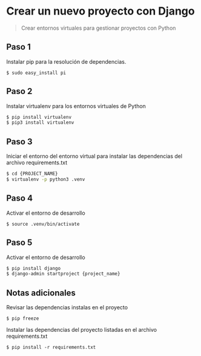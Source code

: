 # Crear un nuevo proyecto con Django

> Crear entornos virtuales para gestionar proyectos con Python

## Paso 1

Instalar pip para la resolución de dependencias.

`$ sudo easy_install pi`

## Paso 2

Instalar virtualenv para los entornos virtuales de Python

```bash
$ pip install virtualenv
$ pip3 install virtualenv
```

## Paso 3

Iniciar el entorno del entorno virtual para instalar las dependencias del archivo requirements.txt

```bash
$ cd {PROJECT_NAME}
$ virtualenv -p python3 .venv
```
## Paso 4

Activar el entorno de desarrollo 

`$ source .venv/bin/activate`

## Paso 5

Activar el entorno de desarrollo 

```bash
$ pip install django
$ django-admin startproject {project_name}
```

## Notas adicionales

Revisar las dependencias instalas en el proyecto

`$ pip freeze`

Instalar las dependencias del proyecto listadas en el archivo requirements.txt

`$ pip install -r requirements.txt`
